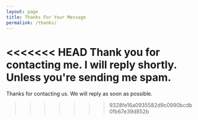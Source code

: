 ```yaml
---
layout: page
title: Thanks For Your Message
permalink: /thanks/
---
```

<<<<<<< HEAD
Thank you for contacting me. I will reply shortly.  Unless you're sending me spam.
=======
Thanks for contacting us. We will reply as soon as possible.
>>>>>>> 9328fe16a0935582d9c0990bcdb0fb67e39d852b
